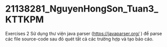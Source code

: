 # 21138281_NguyenHongSon_Tuan3_KTTKPM
Exercises 2
Sử dụng thư viện java parser (https://javaparser.org/ ) để parse các file source-code sau đó 
quét tất cả các trường hợp và tạo báo cáo.

